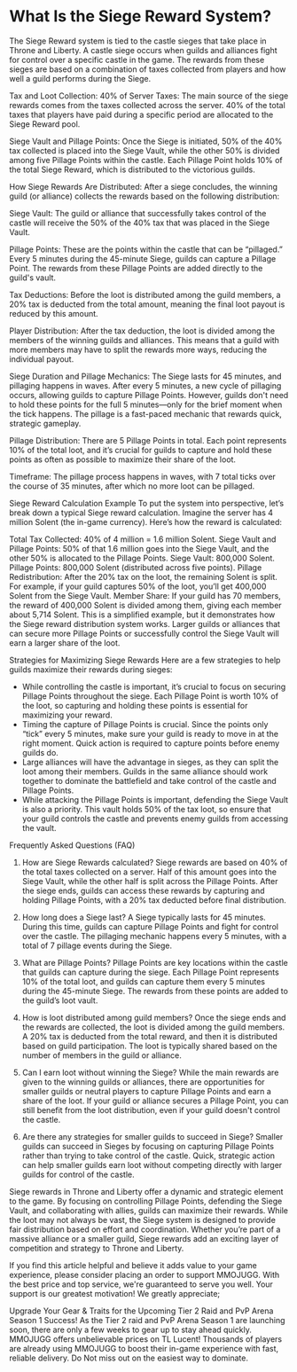 # What Is the Siege Reward System?
The Siege Reward system is tied to the castle sieges that take place in Throne and Liberty. A castle siege occurs when guilds and alliances fight for control over a specific castle in the game. The rewards from these sieges are based on a combination of taxes collected from players and how well a guild performs during the Siege.

Tax and Loot Collection:
40% of Server Taxes: The main source of the siege rewards comes from the taxes collected across the server. 40% of the total taxes that players have paid during a specific period are allocated to the Siege Reward pool.

Siege Vault and Pillage Points:
Once the Siege is initiated, 50% of the 40% tax collected is placed into the Siege Vault, while the other 50% is divided among five Pillage Points within the castle. Each Pillage Point holds 10% of the total Siege Reward, which is distributed to the victorious guilds.

How Siege Rewards Are Distributed:
After a siege concludes, the winning guild (or alliance) collects the rewards based on the following distribution:

Siege Vault: The guild or alliance that successfully takes control of the castle will receive the 50% of the 40% tax that was placed in the Siege Vault.

Pillage Points: These are the points within the castle that can be “pillaged.” Every 5 minutes during the 45-minute Siege, guilds can capture a Pillage Point. The rewards from these Pillage Points are added directly to the guild's vault.

Tax Deductions: Before the loot is distributed among the guild members, a 20% tax is deducted from the total amount, meaning the final loot payout is reduced by this amount.

Player Distribution: After the tax deduction, the loot is divided among the members of the winning guilds and alliances. This means that a guild with more members may have to split the rewards more ways, reducing the individual payout.

Siege Duration and Pillage Mechanics:
The Siege lasts for 45 minutes, and pillaging happens in waves. After every 5 minutes, a new cycle of pillaging occurs, allowing guilds to capture Pillage Points. However, guilds don't need to hold these points for the full 5 minutes—only for the brief moment when the tick happens. The pillage is a fast-paced mechanic that rewards quick, strategic gameplay.

Pillage Distribution: There are 5 Pillage Points in total. Each point represents 10% of the total loot, and it’s crucial for guilds to capture and hold these points as often as possible to maximize their share of the loot.

Timeframe: The pillage process happens in waves, with 7 total ticks over the course of 35 minutes, after which no more loot can be pillaged.

Siege Reward Calculation Example
To put the system into perspective, let’s break down a typical Siege reward calculation.
Imagine the server has 4 million Solent (the in-game currency). Here’s how the reward is calculated:

Total Tax Collected: 40% of 4 million = 1.6 million Solent.
Siege Vault and Pillage Points: 50% of that 1.6 million goes into the Siege Vault, and the other 50% is allocated to the Pillage Points.
Siege Vault: 800,000 Solent.
Pillage Points: 800,000 Solent (distributed across five points).
Pillage Redistribution: After the 20% tax on the loot, the remaining Solent is split. For example, if your guild captures 50% of the loot, you’ll get 400,000 Solent from the Siege Vault.
Member Share: If your guild has 70 members, the reward of 400,000 Solent is divided among them, giving each member about 5,714 Solent.
This is a simplified example, but it demonstrates how the Siege reward distribution system works. Larger guilds or alliances that can secure more Pillage Points or successfully control the Siege Vault will earn a larger share of the loot.

Strategies for Maximizing Siege Rewards
Here are a few strategies to help guilds maximize their rewards during sieges:
- While controlling the castle is important, it’s crucial to focus on securing Pillage Points throughout the siege. Each Pillage Point is worth 10% of the loot, so capturing and holding these points is essential for maximizing your reward.
- Timing the capture of Pillage Points is crucial. Since the points only “tick” every 5 minutes, make sure your guild is ready to move in at the right moment. Quick action is required to capture points before enemy guilds do.
- Large alliances will have the advantage in sieges, as they can split the loot among their members. Guilds in the same alliance should work together to dominate the battlefield and take control of the castle and Pillage Points.
- While attacking the Pillage Points is important, defending the Siege Vault is also a priority. This vault holds 50% of the tax loot, so ensure that your guild controls the castle and prevents enemy guilds from accessing the vault.

Frequently Asked Questions (FAQ)

1. How are Siege Rewards calculated?
Siege rewards are based on 40% of the total taxes collected on a server. Half of this amount goes into the Siege Vault, while the other half is split across the Pillage Points. After the siege ends, guilds can access these rewards by capturing and holding Pillage Points, with a 20% tax deducted before final distribution.

2. How long does a Siege last?
A Siege typically lasts for 45 minutes. During this time, guilds can capture Pillage Points and fight for control over the castle. The pillaging mechanic happens every 5 minutes, with a total of 7 pillage events during the Siege.

3. What are Pillage Points?
Pillage Points are key locations within the castle that guilds can capture during the siege. Each Pillage Point represents 10% of the total loot, and guilds can capture them every 5 minutes during the 45-minute Siege. The rewards from these points are added to the guild’s loot vault.

4. How is loot distributed among guild members?
Once the siege ends and the rewards are collected, the loot is divided among the guild members. A 20% tax is deducted from the total reward, and then it is distributed based on guild participation. The loot is typically shared based on the number of members in the guild or alliance.

5. Can I earn loot without winning the Siege?
While the main rewards are given to the winning guilds or alliances, there are opportunities for smaller guilds or neutral players to capture Pillage Points and earn a share of the loot. If your guild or alliance secures a Pillage Point, you can still benefit from the loot distribution, even if your guild doesn't control the castle.

6. Are there any strategies for smaller guilds to succeed in Siege?
Smaller guilds can succeed in Sieges by focusing on capturing Pillage Points rather than trying to take control of the castle. Quick, strategic action can help smaller guilds earn loot without competing directly with larger guilds for control of the castle.

Siege rewards in Throne and Liberty offer a dynamic and strategic element to the game. By focusing on controlling Pillage Points, defending the Siege Vault, and collaborating with allies, guilds can maximize their rewards. While the loot may not always be vast, the Siege system is designed to provide fair distribution based on effort and coordination. Whether you’re part of a massive alliance or a smaller guild, Siege rewards add an exciting layer of competition and strategy to Throne and Liberty.

If you find this article helpful and believe it adds value to your game experience, please consider placing an order to support MMOJUGG. With the best price and top service, we're guaranteed to serve you well. Your support is our greatest motivation! We greatly appreciate; 

Upgrade Your Gear & Traits for the Upcoming Tier 2 Raid and PvP Arena Season 1 Success! As the Tier 2 raid and PvP Arena Season 1 are launching soon, there are only a few weeks to gear up to stay ahead quickly. MMOJUGG offers unbelievable prices on TL Lucent! Thousands of players are already using MMOJUGG to boost their in-game experience with fast, reliable delivery. Do Not miss out on the easiest way to dominate. 